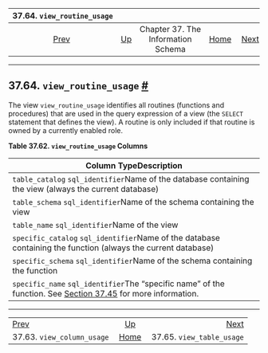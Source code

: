 <!--?xml version="1.0" encoding="UTF-8" standalone="no"?-->

|                      37.64. `view_routine_usage`                      |                                                                    |                                    |                                                       |                                                                     |
| :-------------------------------------------------------------------: | :----------------------------------------------------------------- | :--------------------------------: | ----------------------------------------------------: | ------------------------------------------------------------------: |
| [Prev](infoschema-view-column-usage.html "37.63. view_column_usage")  | [Up](information-schema.html "Chapter 37. The Information Schema") | Chapter 37. The Information Schema | [Home](index.html "PostgreSQL 17devel Documentation") |  [Next](infoschema-view-table-usage.html "37.65. view_table_usage") |

***

## 37.64. `view_routine_usage` [#](#INFOSCHEMA-VIEW-ROUTINE-USAGE)

The view `view_routine_usage` identifies all routines (functions and procedures) that are used in the query expression of a view (the `SELECT` statement that defines the view). A routine is only included if that routine is owned by a currently enabled role.

**Table 37.62. `view_routine_usage` Columns**

| Column TypeDescription                                                                                                                                     |
| ---------------------------------------------------------------------------------------------------------------------------------------------------------- |
| `table_catalog` `sql_identifier`Name of the database containing the view (always the current database)                                                     |
| `table_schema` `sql_identifier`Name of the schema containing the view                                                                                      |
| `table_name` `sql_identifier`Name of the view                                                                                                              |
| `specific_catalog` `sql_identifier`Name of the database containing the function (always the current database)                                              |
| `specific_schema` `sql_identifier`Name of the schema containing the function                                                                               |
| `specific_name` `sql_identifier`The “specific name” of the function. See [Section 37.45](infoschema-routines.html "37.45. routines") for more information. |

***

|                                                                       |                                                                    |                                                                     |
| :-------------------------------------------------------------------- | :----------------------------------------------------------------: | ------------------------------------------------------------------: |
| [Prev](infoschema-view-column-usage.html "37.63. view_column_usage")  | [Up](information-schema.html "Chapter 37. The Information Schema") |  [Next](infoschema-view-table-usage.html "37.65. view_table_usage") |
| 37.63. `view_column_usage`                                            |        [Home](index.html "PostgreSQL 17devel Documentation")       |                                           37.65. `view_table_usage` |
